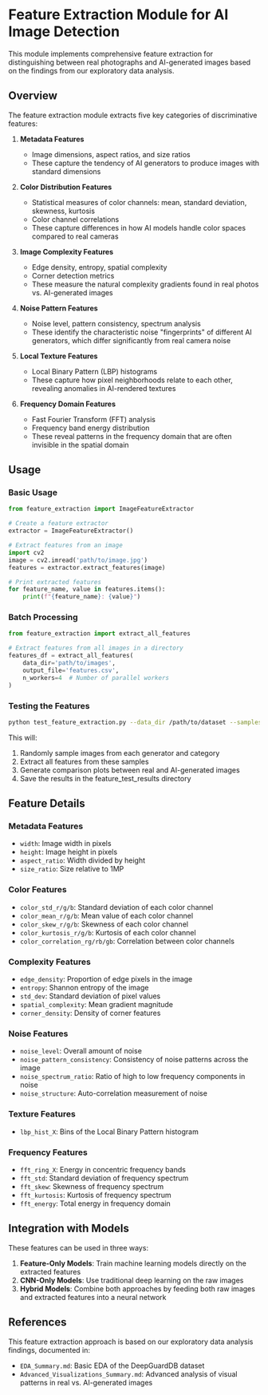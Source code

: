 # Feature Extraction Module for AI Image Detection

This module implements comprehensive feature extraction for distinguishing between real photographs and AI-generated images based on the findings from our exploratory data analysis.

## Overview

The feature extraction module extracts five key categories of discriminative features:

1. **Metadata Features**
   - Image dimensions, aspect ratios, and size ratios
   - These capture the tendency of AI generators to produce images with standard dimensions

2. **Color Distribution Features**
   - Statistical measures of color channels: mean, standard deviation, skewness, kurtosis
   - Color channel correlations
   - These capture differences in how AI models handle color spaces compared to real cameras

3. **Image Complexity Features**
   - Edge density, entropy, spatial complexity
   - Corner detection metrics
   - These measure the natural complexity gradients found in real photos vs. AI-generated images

4. **Noise Pattern Features**
   - Noise level, pattern consistency, spectrum analysis
   - These identify the characteristic noise "fingerprints" of different AI generators, which differ significantly from real camera noise

5. **Local Texture Features**
   - Local Binary Pattern (LBP) histograms
   - These capture how pixel neighborhoods relate to each other, revealing anomalies in AI-rendered textures

6. **Frequency Domain Features**
   - Fast Fourier Transform (FFT) analysis
   - Frequency band energy distribution
   - These reveal patterns in the frequency domain that are often invisible in the spatial domain

## Usage

### Basic Usage

```python
from feature_extraction import ImageFeatureExtractor

# Create a feature extractor
extractor = ImageFeatureExtractor()

# Extract features from an image
import cv2
image = cv2.imread('path/to/image.jpg')
features = extractor.extract_features(image)

# Print extracted features
for feature_name, value in features.items():
    print(f"{feature_name}: {value}")
```

### Batch Processing

```python
from feature_extraction import extract_all_features

# Extract features from all images in a directory
features_df = extract_all_features(
    data_dir='path/to/images',
    output_file='features.csv',
    n_workers=4  # Number of parallel workers
)
```

### Testing the Features

```bash
python test_feature_extraction.py --data_dir /path/to/dataset --samples 10
```

This will:
1. Randomly sample images from each generator and category
2. Extract all features from these samples
3. Generate comparison plots between real and AI-generated images
4. Save the results in the feature_test_results directory

## Feature Details

### Metadata Features
- `width`: Image width in pixels
- `height`: Image height in pixels
- `aspect_ratio`: Width divided by height
- `size_ratio`: Size relative to 1MP

### Color Features
- `color_std_r/g/b`: Standard deviation of each color channel
- `color_mean_r/g/b`: Mean value of each color channel
- `color_skew_r/g/b`: Skewness of each color channel
- `color_kurtosis_r/g/b`: Kurtosis of each color channel
- `color_correlation_rg/rb/gb`: Correlation between color channels

### Complexity Features
- `edge_density`: Proportion of edge pixels in the image
- `entropy`: Shannon entropy of the image
- `std_dev`: Standard deviation of pixel values
- `spatial_complexity`: Mean gradient magnitude
- `corner_density`: Density of corner features

### Noise Features
- `noise_level`: Overall amount of noise
- `noise_pattern_consistency`: Consistency of noise patterns across the image
- `noise_spectrum_ratio`: Ratio of high to low frequency components in noise
- `noise_structure`: Auto-correlation measurement of noise

### Texture Features
- `lbp_hist_X`: Bins of the Local Binary Pattern histogram

### Frequency Features
- `fft_ring_X`: Energy in concentric frequency bands
- `fft_std`: Standard deviation of frequency spectrum
- `fft_skew`: Skewness of frequency spectrum
- `fft_kurtosis`: Kurtosis of frequency spectrum
- `fft_energy`: Total energy in frequency domain

## Integration with Models

These features can be used in three ways:

1. **Feature-Only Models**: Train machine learning models directly on the extracted features
2. **CNN-Only Models**: Use traditional deep learning on the raw images
3. **Hybrid Models**: Combine both approaches by feeding both raw images and extracted features into a neural network

## References

This feature extraction approach is based on our exploratory data analysis findings, documented in:
- `EDA_Summary.md`: Basic EDA of the DeepGuardDB dataset
- `Advanced_Visualizations_Summary.md`: Advanced analysis of visual patterns in real vs. AI-generated images 